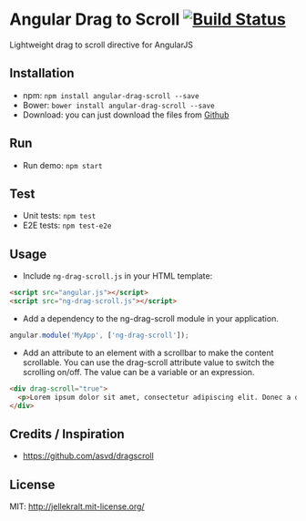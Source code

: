 # Angular Drag to Scroll [![Build Status](https://travis-ci.org/jellekralt/angular-drag-scroll.svg?branch=master)](https://travis-ci.org/jellekralt/angular-drag-scroll)
Lightweight drag to scroll directive for AngularJS

## Installation
* npm: ```npm install angular-drag-scroll --save```
* Bower: ```bower install angular-drag-scroll --save```
* Download: you can just download the files from [Github](https://github.com/jellekralt/angular-drag-scroll/archive/master.zip)

## Run
* Run demo: ```npm start```

## Test
* Unit tests: ```npm test```
* E2E tests: ```npm test-e2e```

## Usage
* Include ```ng-drag-scroll.js``` in your HTML template:

```html
<script src="angular.js"></script>
<script src="ng-drag-scroll.js"></script>
```

* Add a dependency to the ng-drag-scroll module in your application.

```javascript
angular.module('MyApp', ['ng-drag-scroll']);
```

* Add an attribute to an element with a scrollbar to make the content scrollable. You can use the drag-scroll attribute value to switch the scrolling on/off. The value can be a variable or an expression.

```html
<div drag-scroll="true">
  <p>Lorem ipsum dolor sit amet, consectetur adipiscing elit. Donec a diam lectus. Sed sit amet ipsum mauris. Maecenas congue ligula ac quam viverra nec consectetur ante hendrerit. Donec et mollis dolor. Praesent et diam eget libero egestas mattis sit amet vitae augue. Nam tincidunt congue enim, ut porta lorem lacinia consectetur. Donec ut libero sed arcu vehicula ultricies a non tortor. Lorem ipsum dolor sit amet, consectetur adipiscing elit. Aenean ut gravida lorem. Ut turpis felis, pulvinar a semper sed, adipiscing id dolor. Pellentesque auctor nisi id magna consequat sagittis. Curabitur dapibus enim sit amet elit pharetra tincidunt feugiat nisl imperdiet. Ut convallis libero in urna ultrices accumsan. Donec sed odio eros. Donec viverra mi quis quam pulvinar at malesuada arcu rhoncus. Cum sociis natoque penatibus et magnis dis parturient montes, nascetur ridiculus mus. In rutrum accumsan ultricies. Mauris vitae nisi at sem facilisis semper ac in est.</p>
</div>
```

## Credits / Inspiration
* https://github.com/asvd/dragscroll

## License
MIT: http://jellekralt.mit-license.org/
